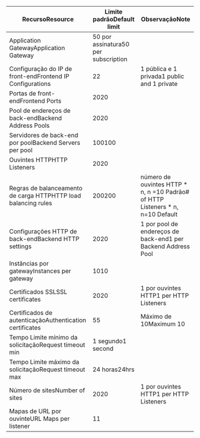 | <span data-ttu-id="c4be5-101">Recurso</span><span class="sxs-lookup"><span data-stu-id="c4be5-101">Resource</span></span> | <span data-ttu-id="c4be5-102">Limite padrão</span><span class="sxs-lookup"><span data-stu-id="c4be5-102">Default limit</span></span> | <span data-ttu-id="c4be5-103">Observação</span><span class="sxs-lookup"><span data-stu-id="c4be5-103">Note</span></span> |
| --- | --- | --- |
| <span data-ttu-id="c4be5-104">Application Gateway</span><span class="sxs-lookup"><span data-stu-id="c4be5-104">Application Gateway</span></span> |<span data-ttu-id="c4be5-105">50 por assinatura</span><span class="sxs-lookup"><span data-stu-id="c4be5-105">50 per subscription</span></span> | |
| <span data-ttu-id="c4be5-106">Configuração do IP de front-end</span><span class="sxs-lookup"><span data-stu-id="c4be5-106">Frontend IP Configurations</span></span> |<span data-ttu-id="c4be5-107">2</span><span class="sxs-lookup"><span data-stu-id="c4be5-107">2</span></span> |<span data-ttu-id="c4be5-108">1 pública e 1 privada</span><span class="sxs-lookup"><span data-stu-id="c4be5-108">1 public and 1 private</span></span> |
| <span data-ttu-id="c4be5-109">Portas de front-end</span><span class="sxs-lookup"><span data-stu-id="c4be5-109">Frontend Ports</span></span> |<span data-ttu-id="c4be5-110">20</span><span class="sxs-lookup"><span data-stu-id="c4be5-110">20</span></span> | |
| <span data-ttu-id="c4be5-111">Pool de endereços de back-end</span><span class="sxs-lookup"><span data-stu-id="c4be5-111">Backend Address Pools</span></span> |<span data-ttu-id="c4be5-112">20</span><span class="sxs-lookup"><span data-stu-id="c4be5-112">20</span></span> | |
| <span data-ttu-id="c4be5-113">Servidores de back-end por pool</span><span class="sxs-lookup"><span data-stu-id="c4be5-113">Backend Servers per pool</span></span> |<span data-ttu-id="c4be5-114">100</span><span class="sxs-lookup"><span data-stu-id="c4be5-114">100</span></span> | |
| <span data-ttu-id="c4be5-115">Ouvintes HTTP</span><span class="sxs-lookup"><span data-stu-id="c4be5-115">HTTP Listeners</span></span> |<span data-ttu-id="c4be5-116">20</span><span class="sxs-lookup"><span data-stu-id="c4be5-116">20</span></span> | |
| <span data-ttu-id="c4be5-117">Regras de balanceamento de carga HTTP</span><span class="sxs-lookup"><span data-stu-id="c4be5-117">HTTP load balancing rules</span></span> |<span data-ttu-id="c4be5-118">200</span><span class="sxs-lookup"><span data-stu-id="c4be5-118">200</span></span> |<span data-ttu-id="c4be5-119">número de ouvintes HTTP * n, n =10 Padrão</span><span class="sxs-lookup"><span data-stu-id="c4be5-119"># of HTTP Listeners * n, n=10 Default</span></span> |
| <span data-ttu-id="c4be5-120">Configurações HTTP de back-end</span><span class="sxs-lookup"><span data-stu-id="c4be5-120">Backend HTTP settings</span></span> |<span data-ttu-id="c4be5-121">20</span><span class="sxs-lookup"><span data-stu-id="c4be5-121">20</span></span> |<span data-ttu-id="c4be5-122">1 por pool de endereços de back-end</span><span class="sxs-lookup"><span data-stu-id="c4be5-122">1 per Backend Address Pool</span></span> |
| <span data-ttu-id="c4be5-123">Instâncias por gateway</span><span class="sxs-lookup"><span data-stu-id="c4be5-123">Instances per gateway</span></span> |<span data-ttu-id="c4be5-124">10</span><span class="sxs-lookup"><span data-stu-id="c4be5-124">10</span></span> | |
| <span data-ttu-id="c4be5-125">Certificados SSL</span><span class="sxs-lookup"><span data-stu-id="c4be5-125">SSL certificates</span></span> |<span data-ttu-id="c4be5-126">20</span><span class="sxs-lookup"><span data-stu-id="c4be5-126">20</span></span> |<span data-ttu-id="c4be5-127">1 por ouvintes HTTP</span><span class="sxs-lookup"><span data-stu-id="c4be5-127">1 per HTTP Listeners</span></span> |
| <span data-ttu-id="c4be5-128">Certificados de autenticação</span><span class="sxs-lookup"><span data-stu-id="c4be5-128">Authentication certificates</span></span> |<span data-ttu-id="c4be5-129">5</span><span class="sxs-lookup"><span data-stu-id="c4be5-129">5</span></span> | <span data-ttu-id="c4be5-130">Máximo de 10</span><span class="sxs-lookup"><span data-stu-id="c4be5-130">Maximum 10</span></span> |
| <span data-ttu-id="c4be5-131">Tempo Limite mínimo da solicitação</span><span class="sxs-lookup"><span data-stu-id="c4be5-131">Request timeout min</span></span> |<span data-ttu-id="c4be5-132">1 segundo</span><span class="sxs-lookup"><span data-stu-id="c4be5-132">1 second</span></span> | |
| <span data-ttu-id="c4be5-133">Tempo Limite máximo da solicitação</span><span class="sxs-lookup"><span data-stu-id="c4be5-133">Request timeout max</span></span> |<span data-ttu-id="c4be5-134">24 horas</span><span class="sxs-lookup"><span data-stu-id="c4be5-134">24hrs</span></span> | |
| <span data-ttu-id="c4be5-135">Número de sites</span><span class="sxs-lookup"><span data-stu-id="c4be5-135">Number of sites</span></span> |<span data-ttu-id="c4be5-136">20</span><span class="sxs-lookup"><span data-stu-id="c4be5-136">20</span></span> |<span data-ttu-id="c4be5-137">1 por ouvintes HTTP</span><span class="sxs-lookup"><span data-stu-id="c4be5-137">1 per HTTP Listeners</span></span> |
| <span data-ttu-id="c4be5-138">Mapas de URL por ouvinte</span><span class="sxs-lookup"><span data-stu-id="c4be5-138">URL Maps per listener</span></span> |<span data-ttu-id="c4be5-139">1</span><span class="sxs-lookup"><span data-stu-id="c4be5-139">1</span></span> | |


